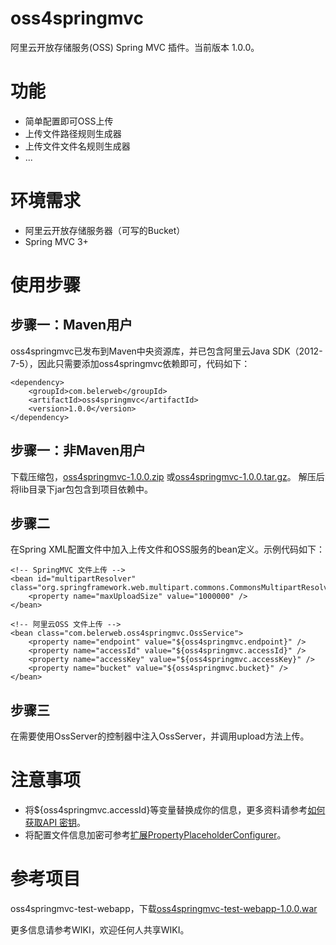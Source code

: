 oss4springmvc
=============

阿里云开放存储服务(OSS) Spring MVC 插件。当前版本 1.0.0。

# 功能
*   简单配置即可OSS上传
*   上传文件路径规则生成器
*   上传文件文件名规则生成器
*   ...

# 环境需求
*   阿里云开放存储服务器（可写的Bucket）
*   Spring MVC 3+

# 使用步骤
## 步骤一：Maven用户
oss4springmvc已发布到Maven中央资源库，并已包含阿里云Java SDK（2012-7-5），因此只需要添加oss4springmvc依赖即可，代码如下：
	
	<dependency>
		<groupId>com.belerweb</groupId>
		<artifactId>oss4springmvc</artifactId>
		<version>1.0.0</version>
	</dependency>
	
## 步骤一：非Maven用户
下载压缩包，[oss4springmvc-1.0.0.zip](http://repo1.maven.org/maven2/com/belerweb/oss4springmvc/1.0.0/oss4springmvc-1.0.0.zip)
或[oss4springmvc-1.0.0.tar.gz](http://repo1.maven.org/maven2/com/belerweb/oss4springmvc/1.0.0/oss4springmvc-1.0.0.tar.gz)。
解压后将lib目录下jar包包含到项目依赖中。

## 步骤二
在Spring XML配置文件中加入上传文件和OSS服务的bean定义。示例代码如下：

	<!-- SpringMVC 文件上传 -->
	<bean id="multipartResolver" class="org.springframework.web.multipart.commons.CommonsMultipartResolver">
		<property name="maxUploadSize" value="1000000" />
	</bean>

	<!-- 阿里云OSS 文件上传 -->
	<bean class="com.belerweb.oss4springmvc.OssService">
		<property name="endpoint" value="${oss4springmvc.endpoint}" />
		<property name="accessId" value="${oss4springmvc.accessId}" />
		<property name="accessKey" value="${oss4springmvc.accessKey}" />
		<property name="bucket" value="${oss4springmvc.bucket}" />
	</bean>


## 步骤三
在需要使用OssServer的控制器中注入OssServer，并调用upload方法上传。



# 注意事项
*   将${oss4springmvc.accessId}等变量替换成你的信息，更多资料请参考[如何获取API 密钥](http://help.aliyun.com/manual?spm=0.0.0.88.f86e0d&helpId=786)。
*   将配置文件信息加密可参考[扩展PropertyPlaceholderConfigurer](http://www.linuxso.com/architecture/15985.html)。


# 参考项目
oss4springmvc-test-webapp，下载[oss4springmvc-test-webapp-1.0.0.war](http://repo1.maven.org/maven2/com/belerweb/oss4springmvc-test-webapp/1.0.0/oss4springmvc-test-webapp-1.0.0.war)


更多信息请参考WIKI，欢迎任何人共享WIKI。

